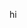 hi 

<!---
hueningkaiii/hueningkaiii is a ✨ special ✨ repository because its `README.md` (this file) appears on your GitHub profile.
You can click the Preview link to take a look at your changes.
--->

